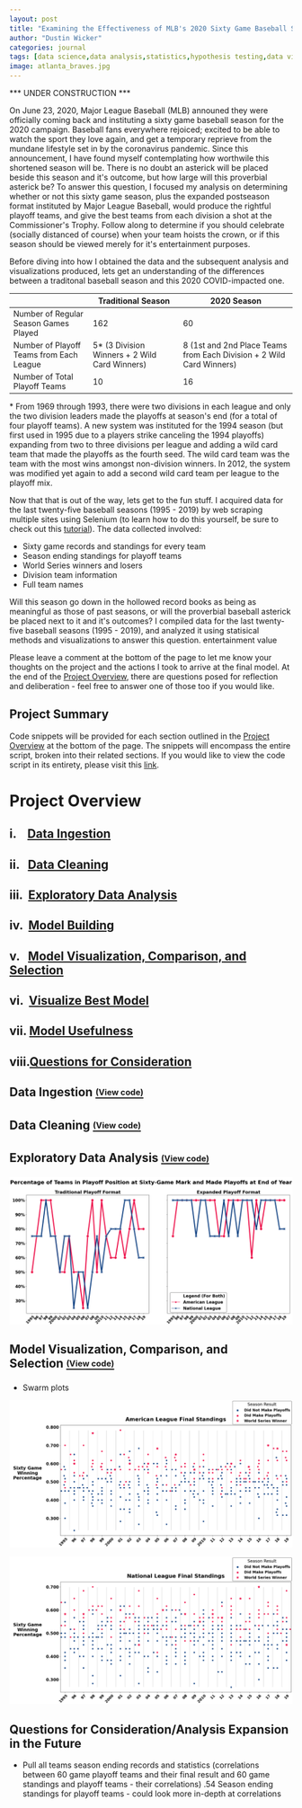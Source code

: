 ```yaml
---
layout: post
title: "Examining the Effectiveness of MLB's 2020 Sixty Game Baseball Season using Python"
author: "Dustin Wicker"
categories: journal
tags: [data science,data analysis,statistics,hypothesis testing,data visualization,data mining,data cleaning,web scraping,python]
image: atlanta_braves.jpg
---
```


*** UNDER CONSTRUCTION ***

On June 23, 2020, Major League Baseball (MLB) announed they were officially coming back and instituting a sixty game baseball season for the 2020 campaign. Baseball fans everywhere rejoiced; excited to be able to watch the sport they love again, and get a temporary reprieve from the mundane lifestyle set in by the coronavirus pandemic. Since this announcement, I have found myself contemplating how worthwile this shortened season will be. There is no doubt an asterick will be placed beside this season and it's outcome, but how large will this proverbial asterick be? To answer this question, I focused my analysis on determining whether or not this sixty game season, plus the expanded postseason format instituted by Major League Baseball, would produce the rightful playoff teams, and give the best teams from each division a shot at the Commissioner's Trophy. Follow along to determine if you should celebrate (socially distanced of course) when your team hoists the crown, or if this season should be viewed merely for it's entertainment purposes.

Before diving into how I obtained the data and the subsequent analysis and visualizations produced, lets get an understanding of the differences between a traditonal baseball season and this 2020 COVID-impacted one.

|                                          | Traditional Season                             | 2020 Season                                                          |
| ---------------------------------------- | ---------------------------------------------- | -------------------------------------------------------------------- |
| Number of Regular Season Games Played    | 162                                            | 60                                                                   |
| Number of Playoff Teams from Each League | 5\* (3 Division Winners + 2 Wild Card Winners) | 8 (1st and 2nd Place Teams from Each Division + 2 Wild Card Winners) |
| Number of Total Playoff Teams            | 10                                             | 16                                                                   |

\* From 1969 through 1993, there were two divisions in each league and only the two division leaders made the playoffs at season's end (for a total of four playoff teams). A new system was instituted for the 1994 season (but first used in 1995 due to a players strike canceling the 1994 playoffs) expanding from two to three divisions per league and adding a wild card team that made the playoffs as the fourth seed. The wild card team was the team with the most wins amongst non-division winners. In 2012, the system was modified yet again to add a second wild card team per league to the playoff mix.

Now that that is out of the way, lets get to the fun stuff. I acquired data for the last twenty-five baseball seasons (1995 - 2019) by web scraping multiple sites using Selenium (to learn how to do this yourself, be sure to check out this [tutorial](https://dustinwicker.github.io/journal/web_scraping.html)). The data collected involved:  
* Sixty game records and standings for every team
* Season ending standings for playoff teams 
* World Series winners and losers
* Division team information
* Full team names





Will this season go down in the hollowed record books as being as meaningful as those of past seasons, or will the proverbial baseball asterick be placed next to it and it's outcomes? I compiled data for the last twenty-five baseball seasons (1995 - 2019), and analyzed it using statisical methods and visualizations to answer this question. entertainment value




 Please leave a comment at the bottom of the page to let me know your thoughts on the project and the actions I took to arrive at the final model. At the end of the [Project Overview](#project-overview), there are questions posed for reflection and deliberation - feel free to answer one of those too if you would like.

## Project Summary  

Code snippets will be provided for each section outlined in the [Project Overview](#project-overview) at the bottom of the page. The snippets will encompass the entire script, broken into their related sections. If you would like to view the code script in its entirety, please visit this [link](https://github.com/dustinwicker/Heart-Disease-Detection/blob/master/heart_disease_code.py/?target=%22_blank%22).
 
# Project Overview  
## i.    [Data Ingestion](#data-ingestionview-code)
## ii.   [Data Cleaning](#data-cleaningview-code)
## iii.  [Exploratory Data Analysis](#exploratory-data-analysisview-code)
## iv.  [Model Building](#model-buildingview-code)
## v.   [Model Visualization, Comparison, and Selection](#model-visualization-comparison-and-selectionview-code)
## vi.  [Visualize Best Model](#visualize-best-modelview-code)
## vii. [Model Usefulness](#model-usefulness)
## viii.[Questions for Consideration](#questions-for-consideration) 
  
## Data Ingestion [<sub><sup>(View code)</sup></sub>](#data-ingestion)  

## Data Cleaning [<sub><sup>(View code)</sup></sub>](#data-cleaning)


## Exploratory Data Analysis [<sub><sup>(View code)</sup></sub>](#exploratory-data-analysis)

![Line Plot](/assets/img/line_plot_percent_sixty_season_end.png "Line Plot Denoting the Percentage of Teams in Playoff Position at Sixty-Game Mark and Made Playoffs at End of Year")

   
## Model Visualization, Comparison, and Selection [<sub><sup>(View code)</sup></sub>](#model-visualization-comparison-and-selection)
* Swarm plots 

![AL Swarm_Plot](/assets/img/american_league_swarmplot.png "Swarm Plot Denoting Sixty Game Winning Percentage of American League Teams and their Season Ending Result")  

![NL Swarm_Plot](/assets/img/national_league_swarmplot.png "Swarm Plot Denoting Sixty Game Winning Percentage of National League Teams and their Season Ending Result")  

## Questions for Consideration/Analysis Expansion in the Future
* Pull all teams season ending records and statistics (correlations between 60 game playoff teams and their final result and 60 game standings and playoff teams - their correlations) .54
Season ending standings for playoff teams - could look more in-depth at correlations

